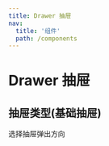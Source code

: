 ```yaml
---
title: Drawer 抽屉
nav:
  title: '组件'
  path: /components
---
```


# Drawer 抽屉

## 抽屉类型(基础抽屉)

选择抽屉弹出方向

<code src="./demos/index.tsx"></code>
